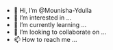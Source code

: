 - 👋 Hi, I’m @Mounisha-Ydulla
- 👀 I’m interested in ...
- 🌱 I’m currently learning ...
- 💞️ I’m looking to collaborate on ...
- 📫 How to reach me ...

<!---
Mounisha-Ydulla/Mounisha-Ydulla is a ✨ special ✨ repository because its `README.md` (this file) appears on your GitHub profile.
You can click the Preview link to take a look at your changes.
--->
